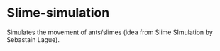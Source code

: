 # Slime-simulation
Simulates the movement of ants/slimes (idea from Slime SImulation by Sebastain Lague).
